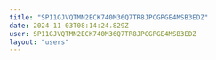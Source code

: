```yaml
---
title: "SP11GJVQTMN2ECK740M36Q7TR8JPCGPGE4MSB3EDZ"
date: 2024-11-03T08:14:24.829Z
user: SP11GJVQTMN2ECK740M36Q7TR8JPCGPGE4MSB3EDZ
layout: "users"
---
```

    